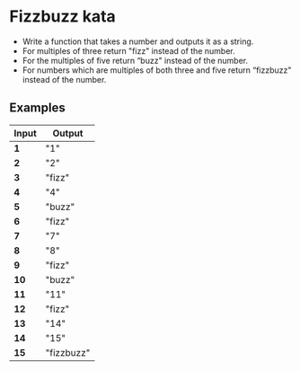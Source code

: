 # Fizzbuzz kata

- Write a function that takes a number and outputs it as a string.
- For multiples of three return "fizz" instead of the number.
- For the multiples of five return “buzz" instead of the number.
- For numbers which are multiples of both three and five return “fizzbuzz" instead of the number.

## Examples

| **Input** | **Output** |
| --------- | ---------- |
| **1**     | "1"        |
| **2**     | "2"        |
| **3**     | "fizz"     |
| **4**     | "4"        |
| **5**     | "buzz"     |
| **6**     | "fizz"     |
| **7**     | "7"        |
| **8**     | "8"        |
| **9**     | "fizz"     |
| **10**    | "buzz"     |
| **11**    | "11"       |
| **12**    | "fizz"     |
| **13**    | "14"       |
| **14**    | "15"       |
| **15**    | "fizzbuzz" |

